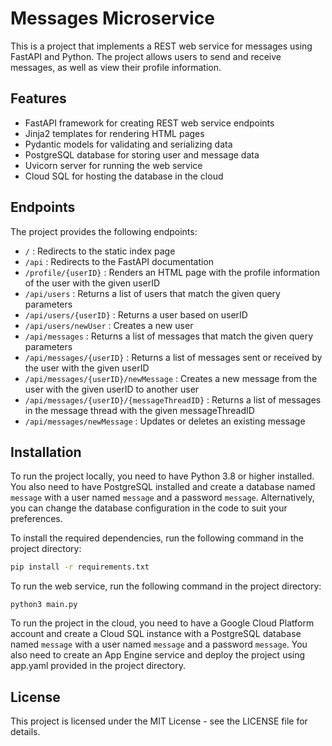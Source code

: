 # Messages Microservice

This is a project that implements a REST web service for messages using FastAPI and Python. The project allows users to send and receive messages, as well as view their profile information.

## Features

- FastAPI framework for creating REST web service endpoints
- Jinja2 templates for rendering HTML pages
- Pydantic models for validating and serializing data
- PostgreSQL database for storing user and message data
- Uvicorn server for running the web service
- Cloud SQL for hosting the database in the cloud

## Endpoints

The project provides the following endpoints:

- `/` : Redirects to the static index page
- `/api` : Redirects to the FastAPI documentation
- `/profile/{userID}` : Renders an HTML page with the profile information of the user with the given userID
- `/api/users` : Returns a list of users that match the given query parameters
- `/api/users/{userID}` : Returns a user based on userID
- `/api/users/newUser` : Creates a new user
- `/api/messages` : Returns a list of messages that match the given query parameters
- `/api/messages/{userID}` : Returns a list of messages sent or received by the user with the given userID
- `/api/messages/{userID}/newMessage` : Creates a new message from the user with the given userID to another user
- `/api/messages/{userID}/{messageThreadID}` : Returns a list of messages in the message thread with the given messageThreadID
- `/api/messages/newMessage` : Updates or deletes an existing message

## Installation

To run the project locally, you need to have Python 3.8 or higher installed. You also need to have PostgreSQL installed and create a database named `message` with a user named `message` and a password `message`. Alternatively, you can change the database configuration in the code to suit your preferences.

To install the required dependencies, run the following command in the project directory:

```bash
pip install -r requirements.txt
```
To run the web service, run the following command in the project directory:

```
python3 main.py
```

To run the project in the cloud, you need to have a Google Cloud Platform account and create a Cloud SQL instance with a PostgreSQL database named `message` with a user named `message` and a password `message`. You also need to create an App Engine service and deploy the project using app.yaml provided in the project directory.

## License

This project is licensed under the MIT License - see the LICENSE file for details.
